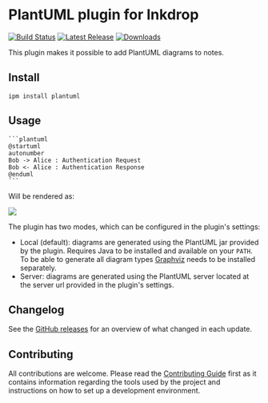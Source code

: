 # PlantUML plugin for Inkdrop

[![Build Status](https://github.com/jmerle/inkdrop-plantuml/workflows/Build/badge.svg)](https://github.com/jmerle/inkdrop-plantuml/actions/workflows/build.yml)
[![Latest Release](https://inkdrop-plugin-badge.vercel.app/api/version/plantuml?style=flat)](https://my.inkdrop.app/plugins/plantuml)
[![Downloads](https://inkdrop-plugin-badge.vercel.app/api/downloads/plantuml?style=flat)](https://my.inkdrop.app/plugins/plantuml)

This plugin makes it possible to add PlantUML diagrams to notes.

## Install

```
ipm install plantuml
```

## Usage

    ```plantuml
    @startuml
    autonumber
    Bob -> Alice : Authentication Request
    Bob <- Alice : Authentication Response
    @enduml
    ```

Will be rendered as:

![](./media/diagram.png)

The plugin has two modes, which can be configured in the plugin's settings:
- Local (default): diagrams are generated using the PlantUML jar provided by the plugin. Requires Java to be installed and available on your `PATH`. To be able to generate all diagram types [Graphviz](https://graphviz.org/) needs to be installed separately.
- Server: diagrams are generated using the PlantUML server located at the server url provided in the plugin's settings.

## Changelog

See the [GitHub releases](https://github.com/jmerle/inkdrop-plantuml/releases) for an overview of what changed in each update.

## Contributing

All contributions are welcome. Please read the [Contributing Guide](https://github.com/jmerle/inkdrop-plantuml/blob/master/CONTRIBUTING.md) first as it contains information regarding the tools used by the project and instructions on how to set up a development environment.
